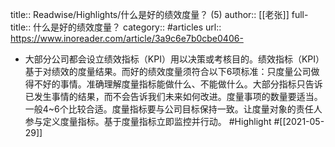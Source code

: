title:: Readwise/Highlights/什么是好的绩效度量？ (5)
author:: [[老张]]
full-title:: 什么是好的绩效度量？
category:: #articles
url:: https://www.inoreader.com/article/3a9c6e7b0cbe0406-

- 大部分公司都会设立绩效指标（KPI）用以决策或考核目的。绩效指标（KPI）基于对绩效的度量结果。而好的绩效度量须符合以下6项标准：只度量公司做得不好的事情。准确理解度量指标能做什么、不能做什么。大部分指标只告诉已发生事情的结果，而不会告诉我们未来如何改进。度量事项的数量要适当。一般4~6个比较合适。度量指标要与公司目标保持一致。让度量对象的责任人参与定义度量指标。基于度量指标立即监控并行动。 #Highlight #[[2021-05-29]]